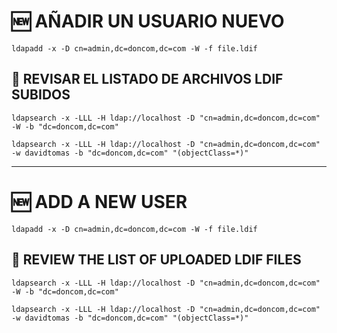 # 🆕 AÑADIR UN USUARIO NUEVO
```shell
ldapadd -x -D cn=admin,dc=doncom,dc=com -W -f file.ldif
```

## 📄 REVISAR EL LISTADO DE ARCHIVOS LDIF SUBIDOS
```shell
ldapsearch -x -LLL -H ldap://localhost -D "cn=admin,dc=doncom,dc=com" -W -b "dc=doncom,dc=com"
```
```shell
ldapsearch -x -LLL -H ldap://localhost -D "cn=admin,dc=doncom,dc=com" -w davidtomas -b "dc=doncom,dc=com" "(objectClass=*)"
```
---

# 🆕 ADD A NEW USER
```shell
ldapadd -x -D cn=admin,dc=doncom,dc=com -W -f file.ldif
```

## 📄 REVIEW THE LIST OF UPLOADED LDIF FILES
```shell
ldapsearch -x -LLL -H ldap://localhost -D "cn=admin,dc=doncom,dc=com" -W -b "dc=doncom,dc=com"
```
```shell
ldapsearch -x -LLL -H ldap://localhost -D "cn=admin,dc=doncom,dc=com" -w davidtomas -b "dc=doncom,dc=com" "(objectClass=*)"
```
